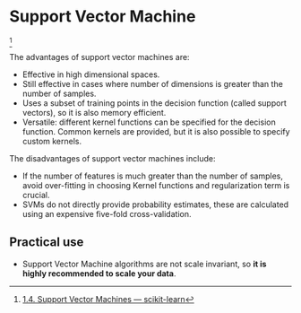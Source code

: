 # Support Vector Machine
[^sklearn]

The advantages of support vector machines are:
- Effective in high dimensional spaces.
- Still effective in cases where number of dimensions is greater than the number of samples.    
- Uses a subset of training points in the decision function (called support vectors), so it is also memory efficient.
- Versatile: different kernel functions can be specified for the decision function. Common kernels are provided, but it is also possible to specify custom kernels.

The disadvantages of support vector machines include:
- If the number of features is much greater than the number of samples, avoid over-fitting in choosing Kernel functions and regularization term is crucial.
- SVMs do not directly provide probability estimates, these are calculated using an expensive five-fold cross-validation.

## Practical use
- Support Vector Machine algorithms are not scale invariant, so **it is highly recommended to scale your data**.


[^sklearn]: [1.4. Support Vector Machines — scikit-learn](https://scikit-learn.org/stable/modules/svm.html)